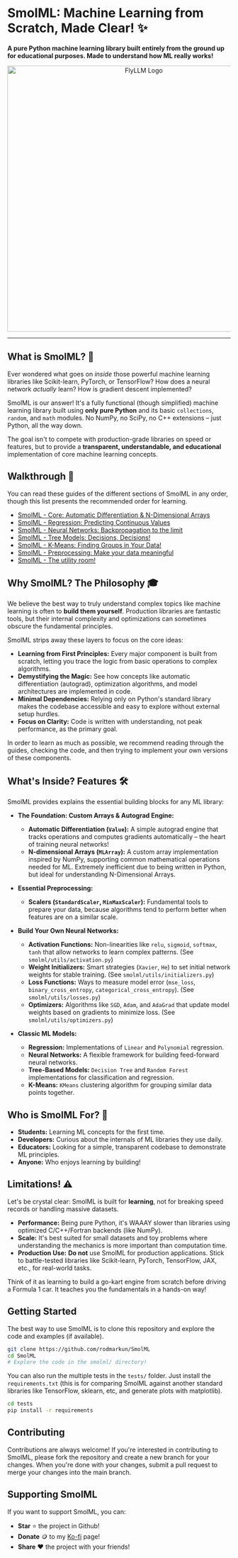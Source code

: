 # SmolML: Machine Learning from Scratch, Made Clear! ✨

**A pure Python machine learning library built entirely from the ground up for educational purposes. Made to understand how ML really works!**

<div align="center">
  <img src="https://github.com/user-attachments/assets/c00b89e9-58a3-44d8-b9c3-4b47052eb150" width="600" alt="FlyLLM Logo">
</div>

---

## What is SmolML? 🤔

Ever wondered what goes on *inside* those powerful machine learning libraries like Scikit-learn, PyTorch, or TensorFlow? How does a neural network *actually* learn? How is gradient descent implemented?

SmolML is our answer! It's a fully functional (though simplified) machine learning library built using **only pure Python** and its basic `collections`, `random`, and `math` modules. No NumPy, no SciPy, no C++ extensions – just Python, all the way down.

The goal isn't to compete with production-grade libraries on speed or features, but to provide a **transparent, understandable, and educational** implementation of core machine learning concepts.

## Walkthrough 📖

You can read these guides of the different sections of SmolML in any order, though this list presents the recommended order for learning.

- [SmolML - Core: Automatic Differentiation & N-Dimensional Arrays](https://github.com/rodmarkun/SmolML/tree/main/smolml/core)
- [SmolML - Regression: Predicting Continuous Values](https://github.com/rodmarkun/SmolML/tree/main/smolml/models/regression)
- [SmolML - Neural Networks: Backpropagation to the limit](https://github.com/rodmarkun/SmolML/tree/main/smolml/models/nn)
- [SmolML - Tree Models: Decisions, Decisions!](https://github.com/rodmarkun/SmolML/tree/main/smolml/models/tree)
- [SmolML - K-Means: Finding Groups in Your Data!](https://github.com/rodmarkun/SmolML/tree/main/smolml/models/unsupervised)
- [SmolML - Preprocessing: Make your data meaningful](https://github.com/rodmarkun/SmolML/tree/main/smolml/preprocessing)
- [SmolML - The utility room!](https://github.com/rodmarkun/SmolML/tree/main/smolml/utils)
 
## Why SmolML? The Philosophy 🎓

We believe the best way to truly understand complex topics like machine learning is often to **build them yourself**. Production libraries are fantastic tools, but their internal complexity and optimizations can sometimes obscure the fundamental principles.

SmolML strips away these layers to focus on the core ideas:
* **Learning from First Principles:** Every major component is built from scratch, letting you trace the logic from basic operations to complex algorithms.
* **Demystifying the Magic:** See how concepts like automatic differentiation (autograd), optimization algorithms, and model architectures are implemented in code.
* **Minimal Dependencies:** Relying only on Python's standard library makes the codebase accessible and easy to explore without external setup hurdles.
* **Focus on Clarity:** Code is written with understanding, not peak performance, as the primary goal.

In order to learn as much as possible, we recommend reading through the guides, checking the code, and then trying to implement your own versions of these components.

## What's Inside? Features 🛠️

SmolML provides explains the essential building blocks for any ML library:

* **The Foundation: Custom Arrays & Autograd Engine:**
    * **Automatic Differentiation (`Value`):** A simple autograd engine that tracks operations and computes gradients automatically – the heart of training neural networks!
    * **N-dimensional Arrays (`MLArray`):** A custom array implementation inspired by NumPy, supporting common mathematical operations needed for ML. Extremely inefficient due to being written in Python, but ideal for understanding N-Dimensional Arrays.

* **Essential Preprocessing:**
    * **Scalers (`StandardScaler`, `MinMaxScaler`):** Fundamental tools to prepare your data, because algorithms tend to perform better when features are on a similar scale.

* **Build Your Own Neural Networks:**
    * **Activation Functions:** Non-linearities like `relu`, `sigmoid`, `softmax`, `tanh` that allow networks to learn complex patterns. (See `smolml/utils/activation.py`)
    * **Weight Initializers:** Smart strategies (`Xavier`, `He`) to set initial network weights for stable training. (See `smolml/utils/initializers.py`)
    * **Loss Functions:** Ways to measure model error (`mse_loss`, `binary_cross_entropy`, `categorical_cross_entropy`). (See `smolml/utils/losses.py`)
    * **Optimizers:** Algorithms like `SGD`, `Adam`, and `AdaGrad` that update model weights based on gradients to minimize loss. (See `smolml/utils/optimizers.py`)

* **Classic ML Models:**
    * **Regression:** Implementations of `Linear` and `Polynomial` regression.
    * **Neural Networks:** A flexible framework for building feed-forward neural networks.
    * **Tree-Based Models:** `Decision Tree` and `Random Forest` implementations for classification and regression.
    * **K-Means:** `KMeans` clustering algorithm for grouping similar data points together.

## Who is SmolML For? 🎯

* **Students:** Learning ML concepts for the first time.
* **Developers:** Curious about the internals of ML libraries they use daily.
* **Educators:** Looking for a simple, transparent codebase to demonstrate ML principles.
* **Anyone:** Who enjoys learning by building!

## Limitations! ⚠️

Let's be crystal clear: SmolML is built for **learning**, not for breaking speed records or handling massive datasets.
* **Performance:** Being pure Python, it's WAAAY slower than libraries using optimized C/C++/Fortran backends (like NumPy).
* **Scale:** It's best suited for small datasets and toy problems where understanding the mechanics is more important than computation time.
* **Production Use:** **Do not** use SmolML for production applications. Stick to battle-tested libraries like Scikit-learn, PyTorch, TensorFlow, JAX, etc., for real-world tasks.

Think of it as learning to build a go-kart engine from scratch before driving a Formula 1 car. It teaches you the fundamentals in a hands-on way!

## Getting Started

The best way to use SmolML is to clone this repository and explore the code and examples (if available).

```bash
git clone https://github.com/rodmarkun/SmolML
cd SmolML
# Explore the code in the smolml/ directory!
```

You can also run the multiple tests in the `tests/` folder. Just install the `requirements.txt` (this is for comparing SmolML against another standard libraries like TensorFlow, sklearn, etc, and generate plots with matplotlib).

```bash
cd tests
pip install -r requirements
```

## Contributing

Contributions are always welcome! If you're interested in contributing to SmolML, please fork the repository and create a new branch for your changes. When you're done with your changes, submit a pull request to merge your changes into the main branch.

## Supporting SmolML

If you want to support SmolML, you can:
- **Star** :star: the project in Github!
- **Donate** :coin: to my [Ko-fi](https://ko-fi.com/rodmarkun) page!
- **Share** :heart: the project with your friends!
